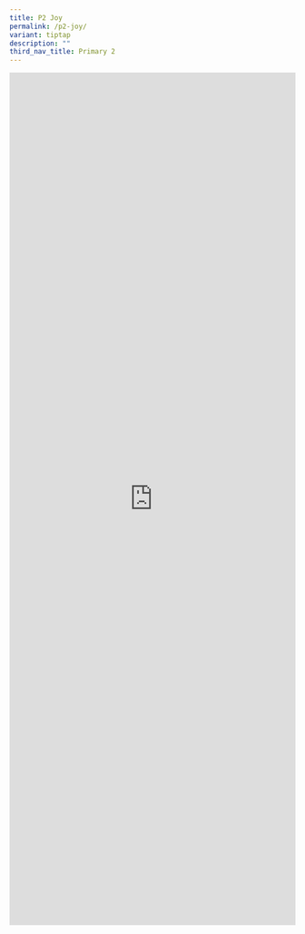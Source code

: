 ```yaml
---
title: P2 Joy
permalink: /p2-joy/
variant: tiptap
description: ""
third_nav_title: Primary 2
---
```

<div class="iframe-wrapper">
<iframe height="1500" width="100%" allowfullscreen="true" frameborder="0" src="https://docs.google.com/document/d/e/2PACX-1vSpcRfdg4d_BXnC9hhKKeka79WDW9gOHQJ3fBZAK3OgC5fEt7z_Zuqhra9C_8UMpg/pub?embedded=true"></iframe>
</div>
<p></p>